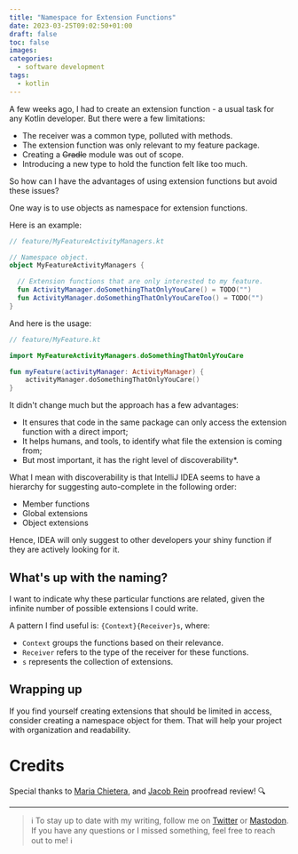 ```yaml
---
title: "Namespace for Extension Functions"
date: 2023-03-25T09:02:50+01:00
draft: false
toc: false
images:
categories:
  - software development
tags:
  - kotlin
---
```


A few weeks ago, I had to create an extension function - a usual task for any Kotlin developer. But there were a few limitations:
* The receiver was a common type, polluted with methods.
* The extension function was only relevant to my feature package.
* Creating a ~~Gradle~~ module was out of scope.
* Introducing a new type to hold the function felt like too much.

So how can I have the advantages of using extension functions but avoid these issues?

One way is to use objects as namespace for extension functions.

Here is an example:

```kotlin
// feature/MyFeatureActivityManagers.kt

// Namespace object.
object MyFeatureActivityManagers {

  // Extension functions that are only interested to my feature.
  fun ActivityManager.doSomethingThatOnlyYouCare() = TODO("")
  fun ActivityManager.doSomethingThatOnlyYouCareToo() = TODO("")
}
```

And here is the usage:

```kotlin
// feature/MyFeature.kt

import MyFeatureActivityManagers.doSomethingThatOnlyYouCare

fun myFeature(activityManager: ActivityManager) {
    activityManager.doSomethingThatOnlyYouCare()
}
```

It didn't change much but the approach has a few advantages:
* It ensures that code in the same package can only access the extension function with a direct import;
* It helps humans, and tools, to identify what file the extension is coming from;
* But most important, it has the right level of discoverability*.

What I mean with discoverability is that IntelliJ IDEA seems to have a hierarchy for suggesting auto-complete in the following order:
- Member functions
- Global extensions
- Object extensions

Hence, IDEA will only suggest to other developers your shiny function if they are actively looking for it.

## What's up with the naming?

I want to indicate why these particular functions are related, given the infinite number of possible extensions I could write.

A pattern I find useful is: `{Context}{Receiver}s`, where:

- `Context` groups the functions based on their relevance.
- `Receiver` refers to the type of the receiver for these functions.
- `s` represents the collection of extensions.

## Wrapping up

If you find yourself creating extensions that should be limited in access, consider creating a namespace object for them. That will help your project with organization and readability.

# Credits

Special thanks to [Maria Chietera](https://twitter.com/maryte_chietera), and [Jacob Rein](https://twitter.com/deathssouls) proofread review! 🔍

---

> ℹ️ To stay up to date with my writing, follow me on [Twitter](https://twitter.com/marcellogalhard) or [Mastodon](http://androiddev.social/@mg). If you have any questions or I missed something, feel free to reach out to me! ℹ️
